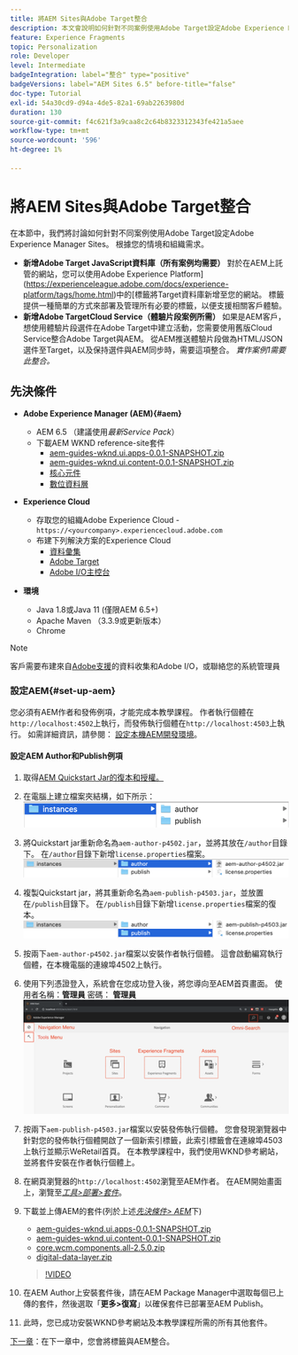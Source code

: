 ```yaml
---
title: 將AEM Sites與Adobe Target整合
description: 本文會說明如何針對不同案例使用Adobe Target設定Adobe Experience Manager。
feature: Experience Fragments
topic: Personalization
role: Developer
level: Intermediate
badgeIntegration: label="整合" type="positive"
badgeVersions: label="AEM Sites 6.5" before-title="false"
doc-type: Tutorial
exl-id: 54a30cd9-d94a-4de5-82a1-69ab2263980d
duration: 130
source-git-commit: f4c621f3a9caa8c2c64b8323312343fe421a5aee
workflow-type: tm+mt
source-wordcount: '596'
ht-degree: 1%

---
```


# 將AEM Sites與Adobe Target整合

在本節中，我們將討論如何針對不同案例使用Adobe Target設定Adobe Experience Manager Sites。 根據您的情境和組織需求。

* **新增Adobe Target JavaScript資料庫（所有案例均需要）**
對於在AEM上託管的網站，您可以使用Adobe Experience Platform](https://experienceleague.adobe.com/docs/experience-platform/tags/home.html)中的[標籤將Target資料庫新增至您的網站。 標籤提供一種簡單的方式來部署及管理所有必要的標籤，以便支援相關客戶體驗。
* **新增Adobe TargetCloud Service（體驗片段案例所需）**
如果是AEM客戶，想使用體驗片段選件在Adobe Target中建立活動，您需要使用舊版Cloud Service整合Adobe Target與AEM。 從AEM推送體驗片段做為HTML/JSON選件至Target，以及保持選件與AEM同步時，需要這項整合。 *實作案例1需要此整合。*

## 先決條件

* **Adobe Experience Manager (AEM){#aem}**
   * AEM 6.5 （建議使用&#x200B;*最新Service Pack*）
   * 下載AEM WKND reference-site套件
      * [aem-guides-wknd.ui.apps-0.0.1-SNAPSHOT.zip](https://github.com/adobe/aem-guides-wknd/releases/download/archetype-18.1/aem-guides-wknd.ui.apps-0.0.1-SNAPSHOT.zip)
      * [aem-guides-wknd.ui.content-0.0.1-SNAPSHOT.zip](https://github.com/adobe/aem-guides-wknd/releases/download/archetype-18.1/aem-guides-wknd.ui.content-0.0.1-SNAPSHOT.zip)
      * [核心元件](https://github.com/adobe/aem-core-wcm-components/releases/download/core.wcm.components.reactor-2.5.0/core.wcm.components.all-2.5.0.zip)
      * [數位資料層](assets/implementation/digital-data-layer.zip)

* **Experience Cloud**
   * 存取您的組織Adobe Experience Cloud - `https://<yourcompany>.experiencecloud.adobe.com`
   * 布建下列解決方案的Experience Cloud
      * [資料彙集](https://experiencecloud.adobe.com)
      * [Adobe Target](https://experiencecloud.adobe.com)
      * [Adobe I/O主控台](https://console.adobe.io)

* **環境**
   * Java 1.8或Java 11 (僅限AEM 6.5+)
   * Apache Maven （3.3.9或更新版本）
   * Chrome

>[!NOTE]
>
> 客戶需要布建來自[Adobe支援](https://helpx.adobe.com/tw/contact/enterprise-support.ec.html)的資料收集和Adobe I/O，或聯絡您的系統管理員

### 設定AEM{#set-up-aem}

您必須有AEM作者和發佈例項，才能完成本教學課程。 作者執行個體在`http://localhost:4502`上執行，而發佈執行個體在`http://localhost:4503`上執行。 如需詳細資訊，請參閱： [設定本機AEM開發環境](https://helpx.adobe.com/experience-manager/kt/platform-repository/using/local-aem-dev-environment-article-setup.html)。

#### 設定AEM Author和Publish例項

1. 取得[AEM Quickstart Jar的復本和授權。](https://helpx.adobe.com/experience-manager/6-5/sites/deploying/using/deploy.html#GettingtheSoftware)
2. 在電腦上建立檔案夾結構，如下所示：
   ![資料夾結構](assets/implementation/aem-setup-1.png)
3. 將Quickstart jar重新命名為`aem-author-p4502.jar`，並將其放在`/author`目錄下。 在`/author`目錄下新增`license.properties`檔案。
   ![AEM作者執行個體](assets/implementation/aem-setup-author.png)
4. 複製Quickstart jar，將其重新命名為`aem-publish-p4503.jar`，並放置在`/publish`目錄下。 在`/publish`目錄下新增`license.properties`檔案的復本。
   ![AEM Publish執行個體](assets/implementation/aem-setup-publish.png)
5. 按兩下`aem-author-p4502.jar`檔案以安裝作者執行個體。 這會啟動編寫執行個體，在本機電腦的連線埠4502上執行。
6. 使用下列憑證登入，系統會在您成功登入後，將您導向至AEM首頁畫面。
使用者名稱：**管理員**
密碼： **管理員**
   ![AEM Publish執行個體](assets/implementation/aem-author-home-page.png)
7. 按兩下`aem-publish-p4503.jar`檔案以安裝發佈執行個體。 您會發現瀏覽器中針對您的發佈執行個體開啟了一個新索引標籤，此索引標籤會在連線埠4503上執行並顯示WeRetail首頁。 在本教學課程中，我們使用WKND參考網站，並將套件安裝在作者執行個體上。
8. 在網頁瀏覽器的`http://localhost:4502`瀏覽至AEM作者。 在AEM開始畫面上，瀏覽至&#x200B;*[工具>部署>套件](http://localhost:4502/crx/packmgr/index.jsp)*。
9. 下載並上傳AEM的套件(列於上述&#x200B;*[先決條件> AEM](#aem)*&#x200B;下)
   * [aem-guides-wknd.ui.apps-0.0.1-SNAPSHOT.zip](https://github.com/adobe/aem-guides-wknd/releases/download/archetype-18.1/aem-guides-wknd.ui.apps-0.0.1-SNAPSHOT.zip)
   * [aem-guides-wknd.ui.content-0.0.1-SNAPSHOT.zip](https://github.com/adobe/aem-guides-wknd/releases/download/archetype-18.1/aem-guides-wknd.ui.content-0.0.1-SNAPSHOT.zip)
   * [core.wcm.components.all-2.5.0.zip](https://github.com/adobe/aem-core-wcm-components/releases/download/core.wcm.components.reactor-2.5.0/core.wcm.components.all-2.5.0.zip)
   * [digital-data-layer.zip](assets/implementation/digital-data-layer.zip)

   >[!VIDEO](https://video.tv.adobe.com/v/28377?quality=12&learn=on)
10. 在AEM Author上安裝套件後，請在AEM Package Manager中選取每個已上傳的套件，然後選取「**更多>復寫**」以確保套件已部署至AEM Publish。
11. 此時，您已成功安裝WKND參考網站及本教學課程所需的所有其他套件。

[下一章](./using-launch-adobe-io.md)：在下一章中，您會將標籤與AEM整合。
